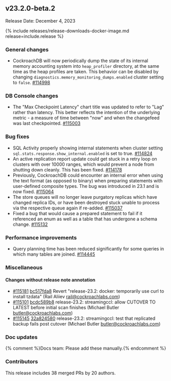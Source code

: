 ## v23.2.0-beta.2

Release Date: December 4, 2023

{% include releases/release-downloads-docker-image.md release=include.release %}

<h3 id="v23-2-0-beta-2-general-changes">General changes</h3>

- CockroachDB will now periodically dump the state of its internal memory accounting system into `heap_profiler` directory, at the same time as the heap profiles are taken. This behavior can be disabled by changing `diagnostics.memory_monitoring_dumps.enabled` cluster setting to `false`. [#114998][#114998]

<h3 id="v23-2-0-beta-2-db-console-changes">DB Console changes</h3>

- The "Max Checkpoint Latency" chart title was updated to refer to "Lag" rather than latency. This better reflects the intention of the underlying metric - a measure of time between "now" and when the changefeed was last checkpointed. [#115003][#115003]

<h3 id="v23-2-0-beta-2-bug-fixes">Bug fixes</h3>

- SQL Activity properly showing internal statements when cluster setting `sql.stats.response.show_internal.enabled` is set to true. [#114824][#114824]
- An active replication report update could get stuck in a retry loop on clusters with over 10000 ranges, which would prevent a node from shutting down cleanly. This has been fixed. [#114178][#114178]
- Previously, CockroachDB could encounter an internal error when using the text format (as opposed to binary) when preparing statements with user-defined composite types. The bug was introduced in 23.1 and is now fixed. [#115064][#115064]
- The store queues will no longer leave purgatory replicas which have changed replica IDs, or have been destroyed stuck unable to process via the respective queue again if re-added. [#115037][#115037]
- Fixed a bug that would cause a prepared statement to fail if it referenced an enum as well as a table that has undergone a schema change. [#115132][#115132]

<h3 id="v23-2-0-beta-2-performance-improvements">Performance improvements</h3>

- Query planning time has been reduced significantly for some queries in which many tables are joined. [#114445][#114445]

<h3 id="v23-2-0-beta-2-miscellaneous">Miscellaneous</h3>

<h4 id="v23-2-0-beta-2-changes-without-release-note-annotation">Changes without release note annotation</h4>

- [#115181][#115181] [bc517fda8][bc517fda8] Revert "release-23.2: docker: temporarily use curl to install tzdata" (Rail Aliiev <rail@cockroachlabs.com>)
- [#115101][#115101] [bcdc589b8][bcdc589b8] release-23.2: streamingccl: allow CUTOVER TO LATEST before initial scan finishes (Michael Butler <butler@cockroachlabs.com>)
- [#115145][#115145] [32a824580][32a824580] release-23.2: streamingccl: test that replicated backup fails post cutover (Michael Butler <butler@cockroachlabs.com>)

<h3 id="v23-2-0-beta-2-doc-updates">Doc updates</h3>

{% comment %}Docs team: Please add these manually.{% endcomment %}

<div class="release-note-contributors" markdown="1">

<h3 id="v23-2-0-beta-2-contributors">Contributors</h3>

This release includes 38 merged PRs by 20 authors.

</div>

[#114178]: https://github.com/cockroachdb/cockroach/pull/114178
[#114445]: https://github.com/cockroachdb/cockroach/pull/114445
[#114824]: https://github.com/cockroachdb/cockroach/pull/114824
[#114998]: https://github.com/cockroachdb/cockroach/pull/114998
[#115003]: https://github.com/cockroachdb/cockroach/pull/115003
[#115037]: https://github.com/cockroachdb/cockroach/pull/115037
[#115064]: https://github.com/cockroachdb/cockroach/pull/115064
[#115101]: https://github.com/cockroachdb/cockroach/pull/115101
[#115132]: https://github.com/cockroachdb/cockroach/pull/115132
[#115145]: https://github.com/cockroachdb/cockroach/pull/115145
[#115181]: https://github.com/cockroachdb/cockroach/pull/115181
[32a824580]: https://github.com/cockroachdb/cockroach/commit/32a824580
[bc517fda8]: https://github.com/cockroachdb/cockroach/commit/bc517fda8
[bcdc589b8]: https://github.com/cockroachdb/cockroach/commit/bcdc589b8
